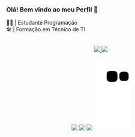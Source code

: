 ### Olá! Bem vindo ao meu Perfil 👋 

👨‍💻 | Estudante Programação 
<br>
🛠  |  Formação em Técnico de Ti 
##

<div align="center">
  <a href="https://github.com/lucaseduardotestoni">
  <img height="150em" src="https://github-readme-stats.vercel.app/api?username=lucaseduardotestoni&show_icons=true&theme=dark&include_all_commits=true&count_private=true"/>
  <img height="150em" src="https://github-readme-stats.vercel.app/api/top-langs/?username=lucaseduardotestoni&layout=compact&langs_count=7&theme=dark"/>
    </div>

  <div align="center">
  
  <a href="https://www.instagram.com/lucas_eduardo_testoni/" target="_blank"><img src="https://img.shields.io/badge/-Instagram-%23E4405F?style=for-the-badge&logo=instagram&logoColor=white" target="_blank"></a>
  <a href="https://www.linkedin.com/in/lucas-eduardo-t-807a271a1/" target="_blank"><img src="https://img.shields.io/badge/-LinkedIn-%230077B5?style=for-the-badge&logo=linkedin&logoColor=white" target="_blank"></a> 
   <a href="https://discordapp.com/users/315080520486879233/" target="_blank"><img src="https://img.shields.io/badge/Discord-7289DA?style=for-the-badge&logo=discord&logoColor=white" target="_blank"></a> 
  ![Snake animation](https://github.com/lucaseduardotestoni/lucaseduardotestoni/blob/output/github-contribution-grid-snake.svg)
 
  </div>
